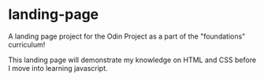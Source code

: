 # landing-page
A landing page project for the Odin Project as a part of the "foundations" curriculum!

This landing page will demonstrate my knowledge on HTML and CSS before I move into learning javascript.
